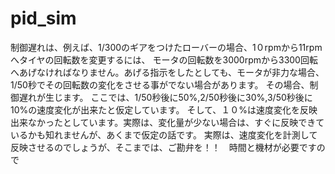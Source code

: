 # pid_sim
制御遅れは、例えば、1/300のギアをつけたローバーの場合、1０rpmから11rpmへタイヤの回転数を変更するには、
モータの回転数を3000rpmから3300回転へあげなければなりません。あげる指示をしたとしても、モータが非力な場合、1/50秒でその回転数の変化をさせる事がでない場合があります。
その場合、制御遅れが生じます。
ここでは、1/50秒後に50%,2/50秒後に30%,3/50秒後に10%の速度変化が出来たと仮定しています。
そして、１０%は速度変化を反映出来なかったとしています。実際は、変化量が少ない場合は、すぐに反映できているかも知れませんが、あくまで仮定の話です。
実際は、速度変化を計測して反映させるのでしょうが、そこまでは、ご勘弁を！！　時間と機材が必要ですので
